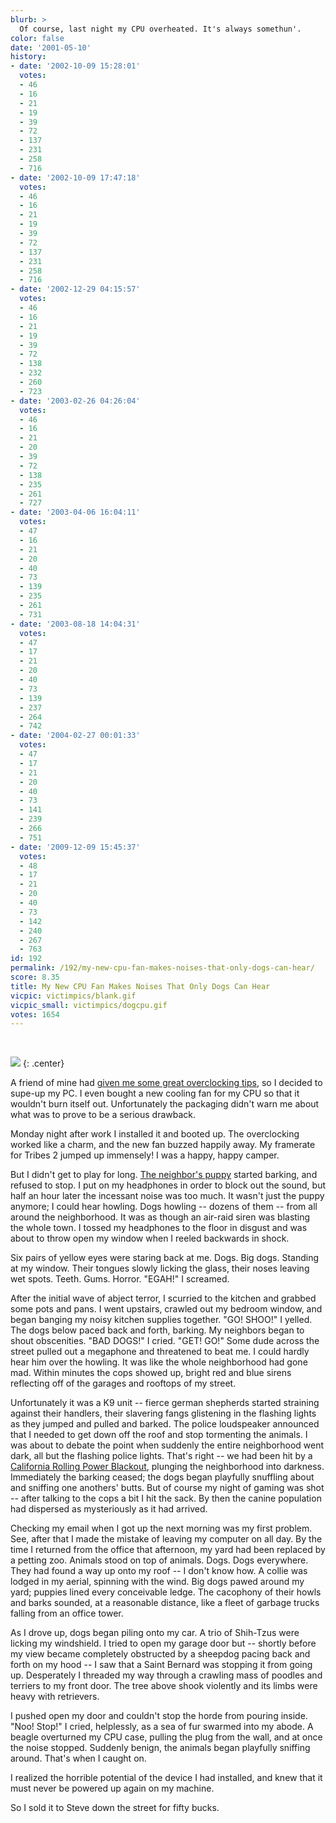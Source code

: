 ```yaml
---
blurb: >
  Of course, last night my CPU overheated. It's always somethun'.
color: false
date: '2001-05-10'
history:
- date: '2002-10-09 15:28:01'
  votes:
  - 46
  - 16
  - 21
  - 19
  - 39
  - 72
  - 137
  - 231
  - 258
  - 716
- date: '2002-10-09 17:47:18'
  votes:
  - 46
  - 16
  - 21
  - 19
  - 39
  - 72
  - 137
  - 231
  - 258
  - 716
- date: '2002-12-29 04:15:57'
  votes:
  - 46
  - 16
  - 21
  - 19
  - 39
  - 72
  - 138
  - 232
  - 260
  - 723
- date: '2003-02-26 04:26:04'
  votes:
  - 46
  - 16
  - 21
  - 20
  - 39
  - 72
  - 138
  - 235
  - 261
  - 727
- date: '2003-04-06 16:04:11'
  votes:
  - 47
  - 16
  - 21
  - 20
  - 40
  - 73
  - 139
  - 235
  - 261
  - 731
- date: '2003-08-18 14:04:31'
  votes:
  - 47
  - 17
  - 21
  - 20
  - 40
  - 73
  - 139
  - 237
  - 264
  - 742
- date: '2004-02-27 00:01:33'
  votes:
  - 47
  - 17
  - 21
  - 20
  - 40
  - 73
  - 141
  - 239
  - 266
  - 751
- date: '2009-12-09 15:45:37'
  votes:
  - 48
  - 17
  - 21
  - 20
  - 40
  - 73
  - 142
  - 240
  - 267
  - 763
id: 192
permalink: /192/my-new-cpu-fan-makes-noises-that-only-dogs-can-hear/
score: 8.35
title: My New CPU Fan Makes Noises That Only Dogs Can Hear
vicpic: victimpics/blank.gif
vicpic_small: victimpics/dogcpu.gif
votes: 1654
---
```


&nbsp;

![](img/victimpics/dogcpubig.gif)
{: .center}

A friend of mine had [given me some great overclocking
tips](%ARTICLE[34]%), so I decided to supe-up my PC. I even bought a
new cooling fan for my CPU so that it wouldn't burn itself out.
Unfortunately the packaging didn't warn me about what was to prove to be
a serious drawback.

Monday night after work I installed it and booted up. The overclocking
worked like a charm, and the new fan buzzed happily away. My framerate
for Tribes 2 jumped up immensely! I was a happy, happy camper.

But I didn't get to play for long. [The neighbor's
puppy](%ARTICLE[82]%) started barking, and refused to stop. I put on
my headphones in order to block out the sound, but half an hour later
the incessant noise was too much. It wasn't just the puppy anymore; I
could hear howling. Dogs howling -- dozens of them -- from all around
the neighborhood. It was as though an air-raid siren was blasting the
whole town. I tossed my headphones to the floor in disgust and was about
to throw open my window when I reeled backwards in shock.

Six pairs of yellow eyes were staring back at me. Dogs. Big dogs.
Standing at my window. Their tongues slowly licking the glass, their
noses leaving wet spots. Teeth. Gums. Horror. "EGAH!" I screamed.

After the initial wave of abject terror, I scurried to the kitchen and
grabbed some pots and pans. I went upstairs, crawled out my bedroom
window, and began banging my noisy kitchen supplies together. "GO!
SHOO!" I yelled. The dogs below paced back and forth, barking. My
neighbors began to shout obscenities. "BAD DOGS!" I cried. "GET! GO!"
Some dude across the street pulled out a megaphone and threatened to
beat me. I could hardly hear him over the howling. It was like the whole
neighborhood had gone mad. Within minutes the cops showed up, bright red
and blue sirens reflecting off of the garages and rooftops of my street.

Unfortunately it was a K9 unit -- fierce german shepherds started
straining against their handlers, their slavering fangs glistening in
the flashing lights as they jumped and pulled and barked. The police
loudspeaker announced that I needed to get down off the roof and stop
tormenting the animals. I was about to debate the point when suddenly
the entire neighborhood went dark, all but the flashing police lights.
That's right -- we had been hit by a [California Rolling Power
Blackout](%ARTICLE[99]%), plunging the neighborhood into darkness.
Immediately the barking ceased; the dogs began playfully snuffling about
and sniffing one anothers' butts. But of course my night of gaming was
shot -- after talking to the cops a bit I hit the sack. By then the
canine population had dispersed as mysteriously as it had arrived.

Checking my email when I got up the next morning was my first problem.
See, after that I made the mistake of leaving my computer on all day. By
the time I returned from the office that afternoon, my yard had been
replaced by a petting zoo. Animals stood on top of animals. Dogs. Dogs
everywhere. They had found a way up onto my roof -- I don't know how. A
collie was lodged in my aerial, spinning with the wind. Big dogs pawed
around my yard; puppies lined every conceivable ledge. The cacophony of
their howls and barks sounded, at a reasonable distance, like a fleet of
garbage trucks falling from an office tower.

As I drove up, dogs began piling onto my car. A trio of Shih-Tzus were
licking my windshield. I tried to open my garage door but -- shortly
before my view became completely obstructed by a sheepdog pacing back
and forth on my hood -- I saw that a Saint Bernard was stopping it from
going up. Desperately I threaded my way through a crawling mass of
poodles and terriers to my front door. The tree above shook violently
and its limbs were heavy with retrievers.

I pushed open my door and couldn't stop the horde from pouring inside.
"Noo! Stop!" I cried, helplessly, as a sea of fur swarmed into my abode.
A beagle overturned my CPU case, pulling the plug from the wall, and at
once the noise stopped. Suddenly benign, the animals began playfully
sniffing around. That's when I caught on.

I realized the horrible potential of the device I had installed, and
knew that it must never be powered up again on my machine.

So I sold it to Steve down the street for fifty bucks.
